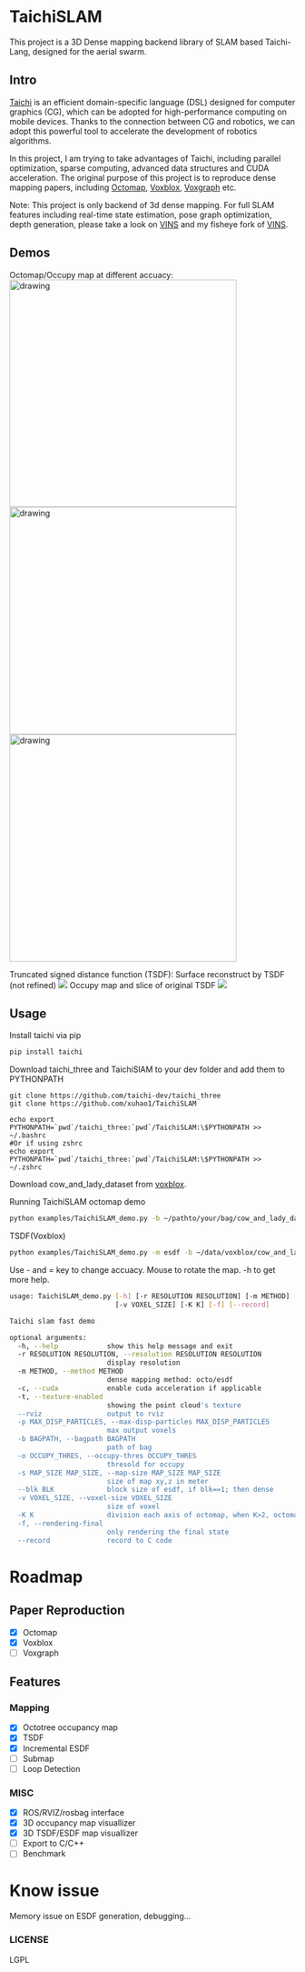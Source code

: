 ﻿# TaichiSLAM
This project is a 3D Dense mapping backend library of SLAM based Taichi-Lang, designed for the aerial swarm.

## Intro
[Taichi](https://github.com/taichi-dev/taichi) is an efficient domain-specific language (DSL) designed for computer graphics (CG), which can be adopted for high-performance computing on mobile devices.
Thanks to the connection between CG and robotics, we can adopt this powerful tool to accelerate the development of robotics algorithms.

In this project, I am trying to take advantages of Taichi, including parallel optimization, sparse computing, advanced data structures and CUDA acceleration.
The original purpose of this project is to reproduce dense mapping papers, including [Octomap](https://octomap.github.io/), [Voxblox](https://github.com/ethz-asl/voxblox), [Voxgraph](https://github.com/ethz-asl/voxgraph) etc.

Note: This project is only backend of 3d dense mapping. For full SLAM features including real-time state estimation, pose graph optimization, depth generation, please take a look on [VINS](https://github.com/HKUST-Aerial-Robotics/VINS-Fisheye) and my fisheye fork of [VINS](https://github.com/xuhao1/VINS-Fisheye).


## Demos
Octomap/Occupy map at different accuacy:
<img src="./docs/octomap1.png" alt="drawing" style="width:400px;"/>
<img src="./docs/octomap2.png" alt="drawing" style="width:400px;"/>
<img src="./docs/octomap3.png" alt="drawing" style="width:400px;"/>

Truncated signed distance function (TSDF):
Surface reconstruct by TSDF (not refined)
![](./docs/TSDF_reconstruct.png)
Occupy map and slice of original TSDF
![](./docs/TSDF.png)
## Usage

Install taichi via pip
```bash
pip install taichi
```

Download taichi_three and TaichiSlAM to your dev folder and add them to PYTHONPATH

```
git clone https://github.com/taichi-dev/taichi_three
git clone https://github.com/xuhao1/TaichiSLAM

echo export PYTHONPATH=`pwd`/taichi_three:`pwd`/TaichiSLAM:\$PYTHONPATH >> ~/.bashrc
#Or if using zshrc
echo export PYTHONPATH=`pwd`/taichi_three:`pwd`/TaichiSLAM:\$PYTHONPATH >> ~/.zshrc
```

Download cow_and_lady_dataset from [voxblox](http://robotics.ethz.ch/~asl-datasets/iros_2017_voxblox/data.bag).

Running TaichiSLAM octomap demo

```bash
python examples/TaichiSLAM_demo.py -b ~/pathto/your/bag/cow_and_lady_dataset.bag
```

TSDF(Voxblox)

```bash
python examples/TaichiSLAM_demo.py -m esdf -b ~/data/voxblox/cow_and_lady_dataset.bag
```

Use - and = key to change accuacy. Mouse to rotate the map. -h to get more help.

```bash
usage: TaichiSLAM_demo.py [-h] [-r RESOLUTION RESOLUTION] [-m METHOD] [-c] [-t] [--rviz] [-p MAX_DISP_PARTICLES] [-b BAGPATH] [-o OCCUPY_THRES] [-s MAP_SIZE MAP_SIZE] [--blk BLK]
                          [-v VOXEL_SIZE] [-K K] [-f] [--record]

Taichi slam fast demo

optional arguments:
  -h, --help            show this help message and exit
  -r RESOLUTION RESOLUTION, --resolution RESOLUTION RESOLUTION
                        display resolution
  -m METHOD, --method METHOD
                        dense mapping method: octo/esdf
  -c, --cuda            enable cuda acceleration if applicable
  -t, --texture-enabled
                        showing the point cloud's texture
  --rviz                output to rviz
  -p MAX_DISP_PARTICLES, --max-disp-particles MAX_DISP_PARTICLES
                        max output voxels
  -b BAGPATH, --bagpath BAGPATH
                        path of bag
  -o OCCUPY_THRES, --occupy-thres OCCUPY_THRES
                        thresold for occupy
  -s MAP_SIZE MAP_SIZE, --map-size MAP_SIZE MAP_SIZE
                        size of map xy,z in meter
  --blk BLK             block size of esdf, if blk==1; then dense
  -v VOXEL_SIZE, --voxel-size VOXEL_SIZE
                        size of voxel
  -K K                  division each axis of octomap, when K>2, octomap will be K**3-map
  -f, --rendering-final
                        only rendering the final state
  --record              record to C code
```

# Roadmap
## Paper Reproduction
- [x] Octomap
- [x] Voxblox
- [ ] Voxgraph

## Features
### Mapping
- [x] Octotree occupancy map
- [x] TSDF
- [x] Incremental ESDF
- [ ] Submap
- [ ] Loop Detection

### MISC
- [x] ROS/RVIZ/rosbag interface
- [x] 3D occupancy map visuallizer
- [x] 3D TSDF/ESDF map visuallizer
- [ ] Export to C/C++
- [ ] Benchmark

# Know issue
Memory issue on ESDF generation, debugging...

### LICENSE
LGPL
